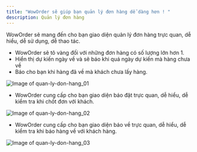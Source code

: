 ```yaml
---
title: "WowOrder sẽ giúp bạn quản lý đơn hàng dễ dàng hơn ! "
description: Quản lý đơn hàng
---
```

WowOrder sẽ mang đến cho bạn giao diện quản lý đơn hàng trực quan, dễ hiểu, dễ sử dụng, dễ thao tác.
- WowOrder sẽ tô vàng đối với những đơn hàng có số lượng lớn hơn 1.
- Hiển thị dự kiến ngày về và sẽ báo khi quá ngày dự kiến mà hàng chưa về
- Báo cho bạn khi hàng đã về mà khách chưa lấy hàng.
 
![Image of quan-ly-don-hang_01](https://woworder.net/img/huong_dan/donhang_01.png)

- WowOrder cung cấp cho bạn giao diện báo đặt trực quan, dễ hiểu, dễ kiểm tra khi chốt đơn với khách.

![Image of quan-ly-don-hang_02](https://woworder.net/img/huong_dan/donhang_02.png)

- WowOrder cung cấp cho bạn giao diện báo về trực quan, dễ hiểu, dễ kiểm tra khi báo hàng về với khách hàng.

![Image of quan-ly-don-hang_03](https://woworder.net/img/huong_dan/donhang_03.png)
